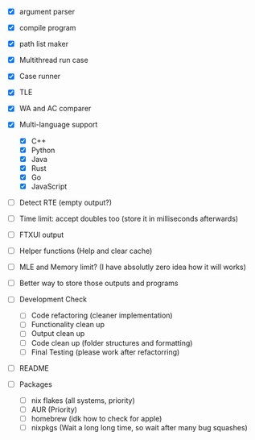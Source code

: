- [x] argument parser
- [x] compile program
- [x] path list maker
- [x] Multithread run case
- [x] Case runner
- [x] TLE
- [x] WA and AC comparer
- [x] Multi-language support
    - [x] C++
    - [x] Python
    - [x] Java
    - [x] Rust
    - [x] Go
    - [x] JavaScript
- [ ] Detect RTE (empty output?)
- [ ] Time limit: accept doubles too (store it in milliseconds afterwards)
- [ ] FTXUI output
- [ ] Helper functions (Help and clear cache)
- [ ] MLE and Memory limit? (I have absolutly zero idea how it will works)
- [ ] Better way to store those outputs and programs

- [ ] Development Check
    - [ ] Code refactoring (cleaner implementation)
    - [ ] Functionality clean up
    - [ ] Output clean up
    - [ ] Code clean up (folder structures and formatting)
    - [ ] Final Testing (please work after refactorring)

- [ ] README

- [ ] Packages
    - [ ] nix flakes (all systems, priority)
    - [ ] AUR (Priority)
    - [ ] homebrew (idk how to check for apple)
    - [ ] nixpkgs (Wait a long long time, so wait after many bug squashes)
